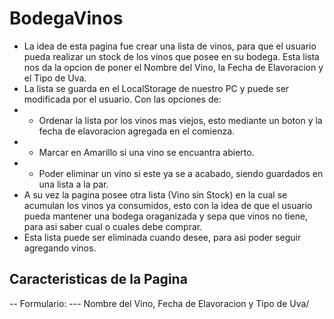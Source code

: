 # BodegaVinos

- La idea de esta pagina fue crear una lista de vinos, para que el usuario pueda realizar un stock de los vinos que posee en su bodega. Esta lista nos da la opcion de poner el Nombre del Vino, la Fecha de Elavoracion y el Tipo de Uva.
- La lista se guarda en el LocalStorage de nuestro PC y puede ser modificada por el usuario. Con las opciones de:
- - Ordenar la lista por los vinos mas viejos, esto mediante un boton y la fecha de elavoracion agregada en el comienza.
- - Marcar en Amarillo si una vino se encuantra abierto.
- - Poder eliminar un vino si este ya se a acabado, siendo guardados en una lista a la par.
- A su vez la pagina posee otra lista (Vino sin Stock) en la cual se acumulan los vinos ya consumidos, esto con la idea de que el usuario pueda mantener una bodega oraganizada y sepa que vinos no tiene, para asi saber cual o cuales debe comprar.
- Esta lista puede ser eliminada cuando desee, para asi poder seguir agregando vinos.

## Caracteristicas de la Pagina

-- Formulario:
--- Nombre del Vino, Fecha de Elavoracion y Tipo de Uva/
